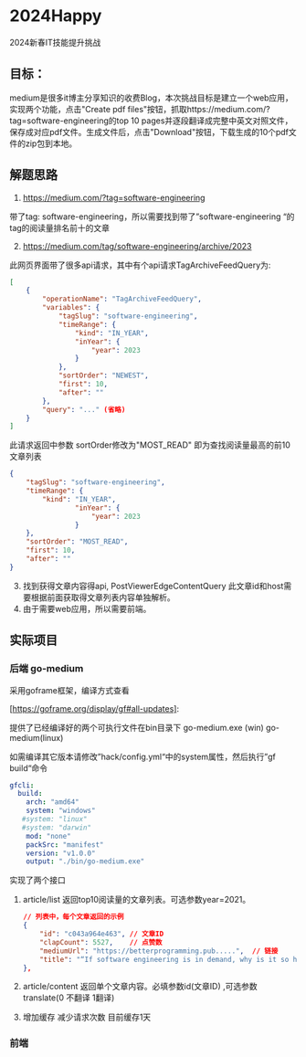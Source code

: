 # 2024Happy
2024新春IT技能提升挑战

## 目标：

​        medium是很多it博主分享知识的收费Blog，本次挑战目标是建立一个web应用，实现两个功能，点击"Create pdf files"按钮，抓取https://medium.com/?tag=software-engineering的top 10 pages并逐段翻译成完整中英文对照文件，保存成对应pdf文件。生成文件后，点击"Download"按钮，下载生成的10个pdf文件的zip包到本地。

## 解题思路

1. https://medium.com/?tag=software-engineering 

带了tag: software-engineering，所以需要找到带了”software-engineering “的tag的阅读量排名前十的文章

2. https://medium.com/tag/software-engineering/archive/2023

此网页界面带了很多api请求，其中有个api请求TagArchiveFeedQuery为:

```json
[
    {
        "operationName": "TagArchiveFeedQuery",
        "variables": {
            "tagSlug": "software-engineering",
            "timeRange": {
                "kind": "IN_YEAR",
                "inYear": {
                    "year": 2023
                }
            },
            "sortOrder": "NEWEST",
            "first": 10,
            "after": ""
        },
        "query": "..." (省略)
    }
]
```

此请求返回中参数 sortOrder修改为"MOST_READ" 即为查找阅读量最高的前10文章列表

```json
{
    "tagSlug": "software-engineering",
    "timeRange": {
        "kind": "IN_YEAR",
                "inYear": {
                    "year": 2023
                }
    },
    "sortOrder": "MOST_READ",
    "first": 10,
    "after": ""
}
```

3. 找到获得文章内容得api, PostViewerEdgeContentQuery 此文章id和host需要根据前面获取得文章列表内容单独解析。
4. 由于需要web应用，所以需要前端。

## 实际项目

### 后端 go-medium

采用goframe框架，编译方式查看 

[https://goframe.org/display/gf#all-updates]: 

提供了已经编译好的两个可执行文件在bin目录下 go-medium.exe (win) go-medium(linux) 

如需编译其它版本请修改”hack/config.yml“中的system属性，然后执行”gf build“命令

```yaml
gfcli:
  build:
    arch: "amd64"
    system: "windows"
   #system: "linux"
   #system: "darwin"
    mod: "none"
    packSrc: "manifest"
    version: "v1.0.0"
    output: "./bin/go-medium.exe"
```

实现了两个接口

1. article/list  返回top10阅读量的文章列表。可选参数year=2021。

   ```json
   // 列表中，每个文章返回的示例
   {
       "id": "c043a964e463", // 文章ID
       "clapCount": 5527,    // 点赞数
       "mediumUrl": "https://betterprogramming.pub.....",  // 链接
       "title": "“If software engineering is in demand, why is it so hard to get a software engineering job?”"  // 标题
   },
   ```

2. article/content 返回单个文章内容。必填参数id(文章ID) ,可选参数translate(0 不翻译 1翻译)

3. 增加缓存  减少请求次数 目前缓存1天

### 前端

